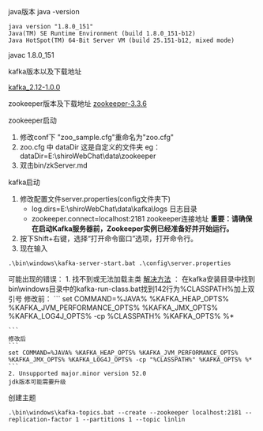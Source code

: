 
java版本
java -version
```
java version "1.8.0_151"
Java(TM) SE Runtime Environment (build 1.8.0_151-b12)
Java HotSpot(TM) 64-Bit Server VM (build 25.151-b12, mixed mode)
```
javac 1.8.0_151


kafka版本以及下载地址

[kafka_2.12-1.0.0](http://mirrors.hust.edu.cn/apache/kafka/1.0.0/kafka_2.12-1.0.0.tgz)

zookeeper版本及下载地址
[zookeeper-3.3.6](http://mirrors.hust.edu.cn/apache/zookeeper/zookeeper-3.3.6/zookeeper-3.3.6.tar.gz)

zookeeper启动
1. 修改conf下 "zoo_sample.cfg"重命名为"zoo.cfg"
2. zoo.cfg 中 dataDir 这是自定义的文件夹
	eg：dataDir=E:\shiroWebChat\data\zookeeper
3. 双击bin/zkServer.md


kafka启动
1. 修改配置文件server.properties(config文件夹下)
	- log.dirs=E:\shiroWebChat\data\kafka\logs 日志目录
	- zookeeper.connect=localhost:2181 zookeeper连接地址
	**重要：请确保在启动Kafka服务器前，Zookeeper实例已经准备好并开始运行。**
2. 按下Shift+右键，选择“打开命令窗口”选项，打开命令行。
3. 现在输入
```
.\bin\windows\kafka-server-start.bat .\config\server.properties   
```
可能出现的错误： 
	1. 找不到或无法加载主类
	[解决方法](http://blog.csdn.net/u012931508/article/details/55211390) ：
	在kafka安装目录中找到bin\windows目录中的kafka-run-class.bat找到142行为%CLASSPATH%加上双引号
	修改前： 
	```
	set COMMAND=%JAVA% %KAFKA_HEAP_OPTS% %KAFKA_JVM_PERFORMANCE_OPTS% %KAFKA_JMX_OPTS% %KAFKA_LOG4J_OPTS% -cp %CLASSPATH% %KAFKA_OPTS% %*
	
	```
	修改后
	```
	set COMMAND=%JAVA% %KAFKA_HEAP_OPTS% %KAFKA_JVM_PERFORMANCE_OPTS% %KAFKA_JMX_OPTS% %KAFKA_LOG4J_OPTS% -cp "%CLASSPATH%" %KAFKA_OPTS% %*
	```
	2. Unsupported major.minor version 52.0
	jdk版本可能需要升级
	
创建主题
```
.\bin\windows\kafka-topics.bat --create --zookeeper localhost:2181 --replication-factor 1 --partitions 1 --topic linlin  
```
	
		
	